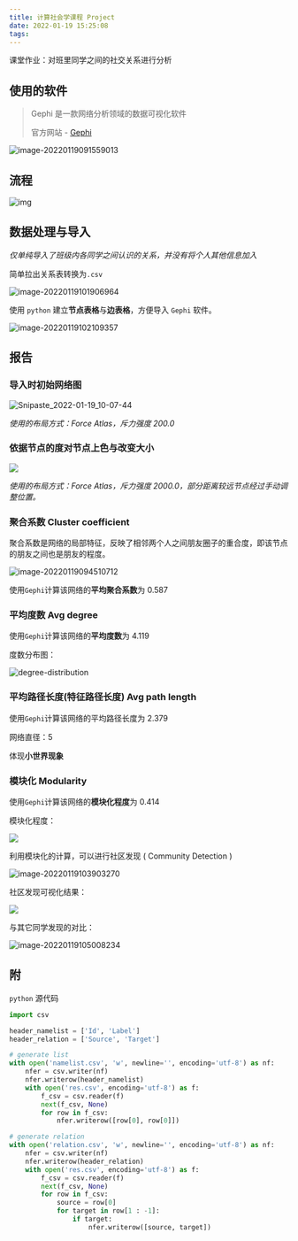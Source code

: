 ```yaml
---
title: 计算社会学课程 Project
date: 2022-01-19 15:25:08
tags:
---
```


课堂作业：对班里同学之间的社交关系进行分析

## 使用的软件

> Gephi 是一款网络分析领域的数据可视化软件
>
> 官方网站 - [Gephi](https://gephi.org/)

![image-20220119091559013](https://hgserver-1301261080.cos.ap-seoul.myqcloud.com/snipaste/image-20220119091559013.png)

## 流程

![img](./img/flow.drawio.svg)

## 数据处理与导入

*仅单纯导入了班级内各同学之间认识的关系，并没有将个人其他信息加入*

简单拉出关系表转换为`.csv`

![image-20220119101906964](https://hgserver-1301261080.cos.ap-seoul.myqcloud.com/snipaste/image-20220119101906964.png)

使用 `python` 建立**节点表格**与**边表格**，方便导入 `Gephi` 软件。

![image-20220119102109357](https://hgserver-1301261080.cos.ap-seoul.myqcloud.com/snipaste/image-20220119102109357.png)

## 报告

### 导入时初始网络图

![Snipaste_2022-01-19_10-07-44](https://hgserver-1301261080.cos.ap-seoul.myqcloud.com/snipaste/Snipaste_2022-01-19_10-07-44.png)

*使用的布局方式：Force Atlas，斥力强度 200.0*

### 依据节点的度对节点上色与改变大小

![](./degree.svg)



*使用的布局方式：Force Atlas，斥力强度 2000.0，部分距离较远节点经过手动调整位置。*

### 聚合系数 Cluster coefficient

聚合系数是网络的局部特征，反映了相邻两个人之间朋友圈子的重合度，即该节点的朋友之间也是朋友的程度。

![image-20220119094510712](https://hgserver-1301261080.cos.ap-seoul.myqcloud.com/snipaste/image-20220119094510712.png)

使用`Gephi`计算该网络的**平均聚合系数**为 0.587

### 平均度数 Avg degree

使用`Gephi`计算该网络的**平均度数**为 4.119

度数分布图：

![degree-distribution](https://hgserver-1301261080.cos.ap-seoul.myqcloud.com/snipaste/degree-distribution.png)

### 平均路径长度(特征路径长度) Avg path length

使用`Gephi`计算该网络的平均路径长度为 2.379

网络直径：5

体现**小世界现象**

### 模块化 Modularity

使用`Gephi`计算该网络的**模块化程度**为 0.414

模块化程度：

![](./img/m.jpg)

利用模块化的计算，可以进行社区发现 ( Community Detection )

![image-20220119103903270](https://hgserver-1301261080.cos.ap-seoul.myqcloud.com/snipaste/image-20220119103903270.png)

社区发现可视化结果：

![](./module.svg)

与其它同学发现的对比：

![image-20220119105008234](https://hgserver-1301261080.cos.ap-seoul.myqcloud.com/snipaste/image-20220119105008234.png)

## 附

`python` 源代码

```python
import csv

header_namelist = ['Id', 'Label']
header_relation = ['Source', 'Target']

# generate list
with open('namelist.csv', 'w', newline='', encoding='utf-8') as nf:
    nfer = csv.writer(nf)
    nfer.writerow(header_namelist)
    with open('res.csv', encoding='utf-8') as f:
        f_csv = csv.reader(f)
        next(f_csv, None)
        for row in f_csv:
            nfer.writerow([row[0], row[0]])

# generate relation
with open('relation.csv', 'w', newline='', encoding='utf-8') as nf:
    nfer = csv.writer(nf)
    nfer.writerow(header_relation)
    with open('res.csv', encoding='utf-8') as f:
        f_csv = csv.reader(f)
        next(f_csv, None)
        for row in f_csv:
            source = row[0]
            for target in row[1 : -1]:
                if target:
                    nfer.writerow([source, target])
```

